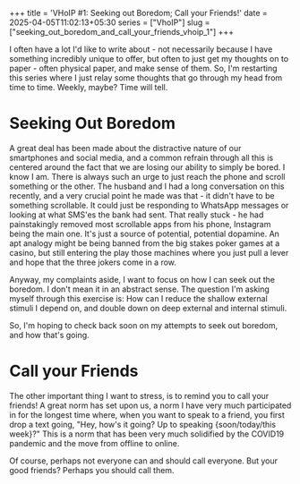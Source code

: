 +++
title = 'VHoIP #1: Seeking out Boredom; Call your Friends!'
date = 2025-04-05T11:02:13+05:30
series = ["VhoIP"]
slug = ["seeking_out_boredom_and_call_your_friends_vhoip_1"]
+++

I often have a lot I'd like to write about - not necessarily because I have something incredibly unique to offer, but often to just get my thoughts on to paper - often physical paper, and make sense of them.
So, I'm restarting this series where I just relay some thoughts that go through my head from time to time. Weekly, maybe? Time will tell.


# Seeking Out Boredom
A great deal has been made about the distractive nature of our smartphones and social media, and a common refrain through all this is centered around the fact that we are losing our ability to simply be bored. I know I am. There is always such an urge to just reach the phone and scroll something or the other. The husband and I had a long conversation on this recently, and a very crucial point he made was that - it didn't have to be something scrollable. It could just be responding to WhatsApp messages or looking at what SMS'es the bank had sent. That really stuck - he had painstakingly removed most scrollable apps from his phone, Instagram being the main one. It's just a source of potential, potential dopamine. An apt analogy might be being banned from the big stakes poker games at a casino, but still entering the play those machines where you just pull a lever and hope that the three jokers come in a row.

Anyway, my complaints aside, I want to focus on how I can seek out the boredom. I don't mean it in an abstract sense. The question I'm asking myself through this exercise is: How can I reduce the shallow external stimuli I depend on, and double down on deep external and internal stimuli. 

So, I'm hoping to check back soon on my attempts to seek out boredom, and how that's going.

# Call your Friends
The other important thing I want to stress, is to remind you to call your friends! A great norm has set upon us, a norm I have very much participated in for the longest time where, when you want to speak to a friend, you first drop a text going, "Hey, how's it going? Up to speaking {soon/today/this week}?" This is a norm that has been very much solidified by the COVID19 pandemic and the move from offline to online. 

Of course, perhaps not everyone can and should call everyone. But your good friends? Perhaps you should call them. 

